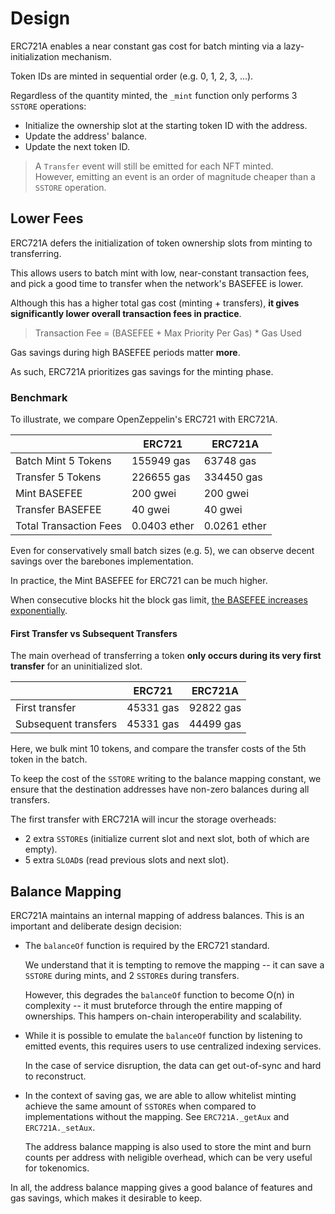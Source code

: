 # Design

ERC721A enables a near constant gas cost for batch minting via a lazy-initialization mechanism.

Token IDs are minted in sequential order (e.g. 0, 1, 2, 3, ...).

Regardless of the quantity minted, the `_mint` function only performs 3 `SSTORE` operations:

- Initialize the ownership slot at the starting token ID with the address.
- Update the address' balance.
- Update the next token ID.

> A `Transfer` event will still be emitted for each NFT minted.   
  However, emitting an event is an order of magnitude cheaper than a `SSTORE` operation.

## Lower Fees

ERC721A defers the initialization of token ownership slots from minting to transferring.

This allows users to batch mint with low, near-constant transaction fees, and pick a good time to transfer when the network's BASEFEE is lower.

Although this has a higher total gas cost (minting + transfers), **it gives significantly lower overall transaction fees in practice**. 

> Transaction Fee = (BASEFEE + Max Priority Per Gas) * Gas Used

Gas savings during high BASEFEE periods matter **more**.

As such, ERC721A prioritizes gas savings for the minting phase.

### Benchmark

To illustrate, we compare OpenZeppelin's ERC721 with ERC721A.

|                            | ERC721       | ERC721A        |
| -------------------------- | ------------ | -------------- |
| Batch Mint 5 Tokens        | 155949 gas   | 63748 gas      |
| Transfer 5 Tokens          | 226655 gas   | 334450 gas     |
| Mint BASEFEE               | 200 gwei     | 200 gwei       |
| Transfer BASEFEE           | 40 gwei      | 40 gwei        |
| Total Transaction Fees     | 0.0403 ether | 0.0261 ether   |

Even for conservatively small batch sizes (e.g. 5), we can observe decent savings over the barebones implementation. 

In practice, the Mint BASEFEE for ERC721 can be much higher. 

When consecutive blocks hit the block gas limit, [the BASEFEE increases exponentially](https://ethereum.org/en/developers/docs/gas/#base-fee). 

#### First Transfer vs Subsequent Transfers

The main overhead of transferring a token **only occurs during its very first transfer** for an uninitialized slot. 

|                            | ERC721       | ERC721A        |
| -------------------------- | ------------ | -------------- |
| First transfer             | 45331 gas    | 92822 gas      |
| Subsequent transfers       | 45331 gas    | 44499 gas      |

Here, we bulk mint 10 tokens, and compare the transfer costs of the 5th token in the batch.

To keep the cost of the `SSTORE` writing to the balance mapping constant, we ensure that the destination addresses have non-zero balances during all transfers.

The first transfer with ERC721A will incur the storage overheads:

- 2 extra `SSTORE`s (initialize current slot and next slot, both of which are empty).
- 5 extra `SLOAD`s (read previous slots and next slot).

## Balance Mapping

ERC721A maintains an internal mapping of address balances. This is an important and deliberate design decision:

- The `balanceOf` function is required by the ERC721 standard. 
  
  We understand that it is tempting to remove the mapping -- it can save a `SSTORE` during mints, and 2 `SSTORE`s during transfers. 

  However, this degrades the `balanceOf` function to become O(n) in complexity -- it must bruteforce through the entire mapping of ownerships. This hampers on-chain interoperability and scalability.

- While it is possible to emulate the `balanceOf` function by listening to emitted events, this requires users to use centralized indexing services. 

  In the case of service disruption, the data can get out-of-sync and hard to reconstruct.

- In the context of saving gas, we are able to allow whitelist minting achieve the same amount of `SSTORE`s when compared to implementations without the mapping. See `ERC721A._getAux` and `ERC721A._setAux`. 

  The address balance mapping is also used to store the mint and burn counts per address with neligible overhead, which can be very useful for tokenomics.

In all, the address balance mapping gives a good balance of features and gas savings, which makes it desirable to keep.

